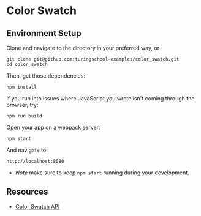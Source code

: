 # Color Swatch

## Environment Setup

Clone and navigate to the directory in your preferred way, or

```shell
git clone git@github.com:turingschool-examples/color_swatch.git
cd color_swatch
```

Then, get those dependencies:

```shell
npm install
```

If you run into issues where JavaScript you wrote isn't coming through the browser, try:

```shell
npm run build
```

Open your app on a webpack server:

```shell
npm start
```

And navigate to:

```
http://localhost:8080
```

  * *Note* make sure to keep `npm start` running during your development.

## Resources

* [Color Swatch API](https://github.com/laurenfazah/color_swatch_api)
